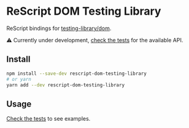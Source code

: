 # ReScript DOM Testing Library

ReScript bindings for [testing-library/dom](https://github.com/testing-library/dom-testing-library/).

⚠️ Currently under development, [check the tests](https://github.com/brnrdog/rescript-dom-testing-library/blob/master/__tests__/DomTestingLibraryTest.res) for the available API.

## Install

```bash
npm install --save-dev rescript-dom-testing-library
# or yarn
yarn add --dev rescript-dom-testing-library
```

## Usage

[Check the tests](https://github.com/brnrdog/rescript-dom-testing-library/blob/master/__tests__/DomTestingLibraryTest.res) to see examples.
